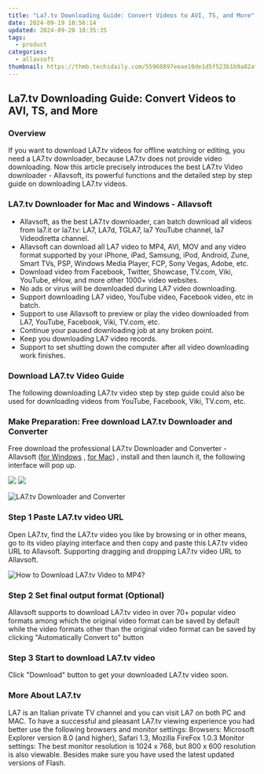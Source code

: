 ```yaml
---
title: "La7.tv Downloading Guide: Convert Videos to AVI, TS, and More"
date: 2024-09-19 18:56:14
updated: 2024-09-20 10:35:35
tags:
  - product
categories:
  - allavsoft
thumbnail: https://thmb.techidaily.com/55968897eeae10de1d5f523b1b9a82af3b28230cb64c488e57f8a46fc7ba58f0.jpg
---
```


## La7.tv Downloading Guide: Convert Videos to AVI, TS, and More

### Overview

If you want to download LA7.tv videos for offline watching or editing, you need a LA7.tv downloader, because LA7.tv does not provide video downloading. Now this article precisely introduces the best LA7.tv Video downloader - Allavsoft, its powerful functions and the detailed step by step guide on downloading LA7.tv videos.

### LA7.tv Downloader for Mac and Windows - Allavsoft

* Allavsoft, as the best LA7.tv downloader, can batch download all videos from la7.it or la7.tv: LA7, LA7d, TGLA7, la7 YouTube channel, la7 Videodiretta channel.
* Allavsoft can download all LA7 video to MP4, AVI, MOV and any video format supported by your iPhone, iPad, Samsung, iPod, Android, Zune, Smart TVs, PSP, Windows Media Player, FCP, Sony Vegas, Adobe, etc.
* Download video from Facebook, Twitter, Showcase, TV.com, Viki, YouTube, eHow, and more other 1000+ video websites.
* No ads or virus will be downloaded during LA7 video downloading.
* Support downloading LA7 video, YouTube video, Facebook video, etc in batch.
* Support to use Allavsoft to preview or play the video downloaded from LA7, YouTube, Facebook, Viki, TV.com, etc.
* Continue your paused downloading job at any broken point.
* Keep you downloading LA7 video records.
* Support to set shutting down the computer after all video downloading work finishes.

### Download LA7.tv Video Guide

The following downloading LA7.tv video step by step guide could also be used for downloading videos from YouTube, Facebook, Viki, TV.com, etc.

### Make Preparation: Free download LA7.tv Downloader and Converter

Free download the professional LA7.tv Downloader and Converter - Allavsoft ([for Windows](https://tools.techidaily.com/allavsoft/products/) , [for Mac](https://tools.techidaily.com/allavsoft/products/)) , install and then launch it, the following interface will pop up.

[![](https://www.allavsoft.com/how-to/../images/how-to/free-download-win.jpg)](https://tools.techidaily.com/allavsoft/products/) [![](https://www.allavsoft.com/how-to/../images/how-to/free-download-mac.jpg)](https://tools.techidaily.com/allavsoft/products/)

![LA7.tv Downloader and Converter](https://www.allavsoft.com/how-to/../images/allavsoft/screen-shot-600.jpg)

### Step 1 Paste LA7.tv video URL

Open LA7.tv, find the LA7.tv video you like by browsing or in other means, go to its video playing interface and then copy and paste this LA7.tv video URL to Allavsoft. Supporting dragging and dropping LA7.tv video URL to Allavsoft.

![How to Download LA7.tv Video to MP4?](https://www.allavsoft.com/how-to/../images/how-to/download-rtmp-video/download-rtmp-video.jpg)

### Step 2 Set final output format (Optional)

Allavsoft supports to download LA7.tv video in over 70+ popular video formats among which the original video format can be saved by default while the video formats other than the original video format can be saved by clicking "Automatically Convert to" button

### Step 3 Start to download LA7.tv video

Click "Download" button to get your downloaded LA7.tv video soon.

### More About LA7.tv

LA7 is an Italian private TV channel and you can visit LA7 on both PC and MAC. To have a successful and pleasant LA7.tv viewing experience you had better use the following browsers and monitor settings: Browsers: Microsoft Explorer version 8.0 (and higher), Safari 1.3, Mozilla FireFox 1.0.3 Monitor settings: The best monitor resolution is 1024 x 768, but 800 x 600 resolution is also viewable. Besides make sure you have used the latest updated versions of Flash.

<ins class="adsbygoogle"
     style="display:block"
     data-ad-format="autorelaxed"
     data-ad-client="ca-pub-7571918770474297"
     data-ad-slot="1223367746"></ins>



<ins class="adsbygoogle"
     style="display:block"
     data-ad-client="ca-pub-7571918770474297"
     data-ad-slot="8358498916"
     data-ad-format="auto"
     data-full-width-responsive="true"></ins>
